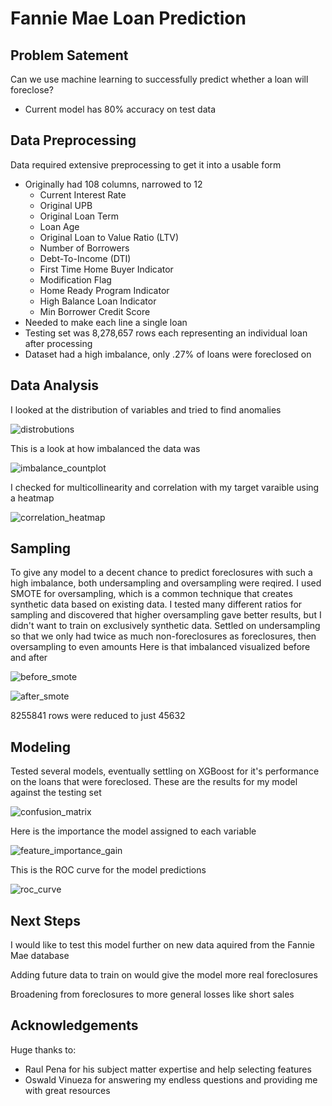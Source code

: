 # Fannie Mae Loan Prediction

## Problem Satement

Can we use machine learning to successfully predict whether a loan will foreclose?
 * Current model has 80% accuracy on test data

## Data Preprocessing

Data required extensive preprocessing to get it into a usable form
 * Originally had 108 columns, narrowed to 12
   * Current Interest Rate
   * Original UPB
   * Original Loan Term
   * Loan Age
   * Original Loan to Value Ratio (LTV)
   * Number of Borrowers
   * Debt-To-Income (DTI)
   * First Time Home Buyer Indicator
   * Modification Flag
   * Home Ready Program Indicator
   * High Balance Loan Indicator
   * Min Borrower Credit Score
 * Needed to make each line a single loan
 * Testing set was 8,278,657 rows each representing an individual loan after processing
 * Dataset had a high imbalance, only .27% of loans were foreclosed on

## Data Analysis

I looked at the distribution of variables and tried to find anomalies

![distrobutions](https://user-images.githubusercontent.com/84877574/126810531-443b55d6-0b02-41d9-8a17-23e524c991b7.png)


This is a look at how imbalanced the data was

![imbalance_countplot](https://user-images.githubusercontent.com/84877574/126810405-bf91bc88-fce5-4753-b93a-92f56302526f.png)

I checked for multicollinearity and correlation with my target varaible using a heatmap

![correlation_heatmap](https://user-images.githubusercontent.com/84877574/126833374-3da60278-b7b7-4024-8fe9-d943666c5869.png)


## Sampling

To give any model to a decent chance to predict foreclosures with such a high imbalance, both undersampling and oversampling were reqired.
I used SMOTE for oversampling, which is a common technique that creates synthetic data based on existing data.
I tested many different ratios for sampling and discovered that higher oversampling gave better results, but I didn't want to train on exclusively synthetic data.
Settled on undersampling so that we only had twice as much non-foreclosures as foreclosures, then oversampling to even amounts
Here is that imbalanced visualized before and after

![before_smote](https://user-images.githubusercontent.com/84877574/126812784-d4d9dd49-1a93-44d7-a9cb-92b3be812d59.png)

![after_smote](https://user-images.githubusercontent.com/84877574/126812796-fe79184c-753a-4e81-b881-090907e12958.png)

8255841 rows were reduced to just 45632

## Modeling

Tested several models, eventually settling on XGBoost for it's performance on the loans that were foreclosed.
These are the results for my model against the testing set

![confusion_matrix](https://user-images.githubusercontent.com/84877574/127205596-21d1c494-9223-4d8a-bb87-fea6c1027ef4.png)

Here is the importance the model assigned to each variable

![feature_importance_gain](https://user-images.githubusercontent.com/84877574/127179894-1c97a9de-01db-4f34-b3a9-b2f9d4192d00.png)


This is the ROC curve for the model predictions

![roc_curve](https://user-images.githubusercontent.com/84877574/126817081-15741b8f-2568-4fc8-81df-5cb230872f9e.png)

## Next Steps

I would like to test this model further on new data aquired from the Fannie Mae database

Adding future data to train on would give the model more real foreclosures

Broadening from foreclosures to more general losses like short sales

## Acknowledgements

Huge thanks to:
 * Raul Pena for his subject matter expertise and help selecting features
 * Oswald Vinueza for answering my endless questions and providing me with great resources

